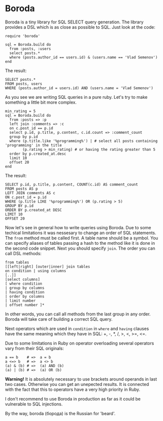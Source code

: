 Boroda
======

Boroda is a tiny library for SQL SELECT query generation. The library provides a DSL which is as close as possible to SQL. Just look at the code:

    require 'boroda'
    
    sql = Boroda.build do
      from :posts, :users
      select posts.*
      where (posts.author_id == users.id) & (users.name == 'Vlad Semenov')
    end

The result:

    SELECT posts.*
    FROM posts, users
    WHERE (posts.author_id = users.id) AND (users.name = 'Vlad Semenov')

As you see we are writing SQL queries in a pure ruby. Let's try to make something a little bit more complex.

    min_rating = 5
    sql = Boroda.build do
      from :posts => :p
      left join :comments => :c
      on c.post_id == p.id
      select p.id, p.title, p.content, c.id.count => :comment_count
      group by p.id
      where (p.title.like '%programming%') | # select all posts containing 'programming' in the title
            (p.rating > min_rating) # or having the rating greater than 5
      order by p.created_at.desc
      limit 10
      offset 20
    end

The result:

    SELECT p.id, p.title, p.content, COUNT(c.id) AS comment_count
    FROM posts AS p
    LEFT JOIN comments AS c
    ON c.post_id = p.id
    WHERE (p.title LIKE '%programming%') OR (p.rating > 5)
    GROUP BY p.id
    ORDER BY p.created_at DESC
    LIMIT 10
    OFFSET 20


Now let's see in general how to write queries using Boroda. Due to some techical limitations it was nessesary to change an order of SQL statements. The `from` method must be called first. A table name should be a symbol. You can specify aliases of tables passing a hash to the method like it is done in the second code snippet. Next you should specify `join`. The order you can call DSL methods:

    from tables
    [[left|right] [outer|inner] join tables
    on condition | using columns
    [..]]
    [select columns]
    [ where condition
    | group by columns
    | having condition
    | order by columns
    | limit number
    | offset number ]*

In other words, you can call all methods from the last group in any order. Boroda will take care of building a correct SQL query.

Next operators which are used in `condition` in `where` and `having` clauses have the same meaning which they have in SQL:
+, -, *, /, >, <, >=, <=.

Due to some limitations in Ruby on operator overloading several operators vary from their SQL originals:

    a == b    # =>  a = b
    a <=> b   # =>  a <> b
    (a) & (b) # =>  (a) AND (b)
    (a) | (b) # =>  (a) OR (b)

**Warning!** It is absolutely necessary to use brackets around operands in last two cases. Otherwise you can get an unepected results. It is connected with the fact that this to operators have a very high priority in Ruby.

I don't recommend to use Boroda in production as far as it could be vulnerable to SQL injections.

By the way, boroda (борода) is the Russian for 'beard'.

